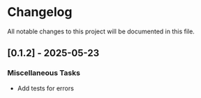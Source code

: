 # Changelog

All notable changes to this project will be documented in this file.

## [0.1.2] - 2025-05-23

### Miscellaneous Tasks

- Add tests for errors

<!-- generated by git-cliff -->
